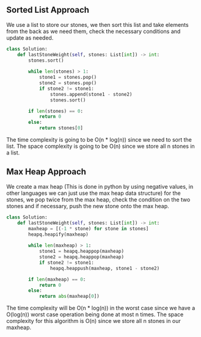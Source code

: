 ## Sorted List Approach
We use a list to store our stones, we then sort this list and take elements from the back as we need them, check the necessary conditions and update as needed.
``` python
class Solution:
    def lastStoneWeight(self, stones: List[int]) -> int:
        stones.sort()
  
        while len(stones) > 1:
            stone1 = stones.pop()
            stone2 = stones.pop()
            if stone2 != stone1:
                stones.append(stone1 - stone2)
                stones.sort()

        if len(stones) == 0:
            return 0
        else:
            return stones[0]
```
The time complexity is going to be O(n * log(n)) since we need to sort the list. The space complexity is going to be O(n) since we store all n stones in a list.
## Max Heap Approach
We create a max heap (This is done in python by using negative values, in other languages we can just use the max heap data structure) for the stones, we pop twice from the max heap, check the condition on the two stones and if necessary, push the new stone onto the max heap.
``` python
class Solution:
    def lastStoneWeight(self, stones: List[int]) -> int:
        maxheap = [(-1 * stone) for stone in stones]
        heapq.heapify(maxheap)
  
        while len(maxheap) > 1:
            stone1 = heapq.heappop(maxheap)
            stone2 = heapq.heappop(maxheap)
            if stone2 != stone1:
                heapq.heappush(maxheap, stone1 - stone2)

        if len(maxheap) == 0:
            return 0
        else:
            return abs(maxheap[0])
```
The time complexity will be O(n * log(n)) in the worst case since we have a O(log(n)) worst case operation being done at most n times. The space complexity for this algorithm is O(n) since we store all n stones in our maxheap.